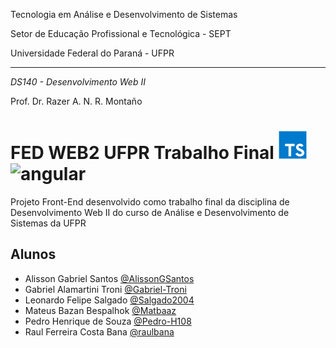 Tecnologia em Análise e Desenvolvimento de Sistemas

Setor de Educação Profissional e Tecnológica - SEPT

Universidade Federal do Paraná - UFPR

---

_DS140 - Desenvolvimento Web II_

Prof. Dr. Razer A. N. R. Montaño

# FED WEB2 UFPR Trabalho Final <img src="https://raw.githubusercontent.com/devicons/devicon/master/icons/typescript/typescript-original.svg" alt="typescript" width="45" height="45"/> <img src="https://angular.io/assets/images/logos/angular/angular.svg" alt="angular" width="50" height="50"/>

Projeto Front-End desenvolvido como trabalho final da disciplina de Desenvolvimento Web II do curso de Análise e Desenvolvimento de Sistemas da UFPR

## Alunos

- Alisson Gabriel Santos [@AlissonGSantos](https://github.com/AlissonGSantos)
- Gabriel Alamartini Troni [@Gabriel-Troni](https://github.com/Gabriel-Troni)
- Leonardo Felipe Salgado [@Salgado2004](https://github.com/Salgado2004)
- Mateus Bazan Bespalhok [@Matbaaz](https://github.com/matbaaz)
- Pedro Henrique de Souza [@Pedro-H108](https://github.com/Pedro-H108)
- Raul Ferreira Costa Bana [@raulbana](https://github.com/raulbana)
